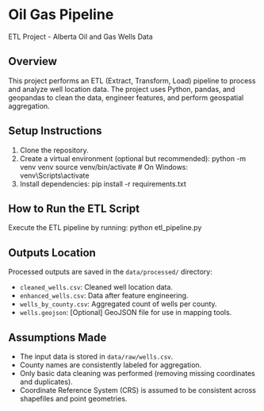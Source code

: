 # Oil Gas Pipeline
ETL Project - Alberta Oil and Gas Wells Data

Overview
--------
This project performs an ETL (Extract, Transform, Load) pipeline to process and analyze well location data. The project uses Python, pandas, and geopandas to clean the data, engineer features, and perform geospatial aggregation.

Setup Instructions
------------------
1. Clone the repository.
2. Create a virtual environment (optional but recommended):
   python -m venv venv
   source venv/bin/activate  # On Windows: venv\Scripts\activate
3. Install dependencies:
   pip install -r requirements.txt

How to Run the ETL Script
-------------------------
Execute the ETL pipeline by running:
   python etl_pipeline.py

Outputs Location
----------------
Processed outputs are saved in the `data/processed/` directory:
- `cleaned_wells.csv`: Cleaned well location data.
- `enhanced_wells.csv`: Data after feature engineering.
- `wells_by_county.csv`: Aggregated count of wells per county.
- `wells.geojson`: [Optional] GeoJSON file for use in mapping tools.

Assumptions Made
----------------
- The input data is stored in `data/raw/wells.csv`.
- County names are consistently labeled for aggregation.
- Only basic data cleaning was performed (removing missing coordinates and duplicates).
- Coordinate Reference System (CRS) is assumed to be consistent across shapefiles and point geometries.